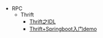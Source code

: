 * RPC
  * Thrift
    * [Thrift之IDL](rpc/thrift-idl.md)
    * [Thrift+Springboot入门demo](rpc/thrift-simple-demo.md)